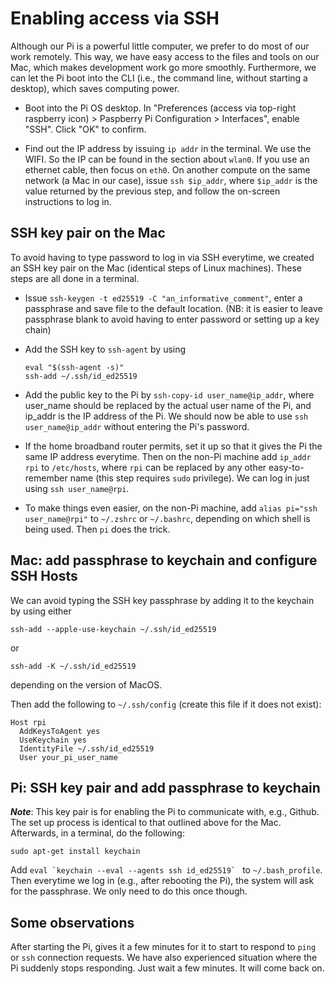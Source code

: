 # Enabling access via SSH
Although our Pi is a powerful little computer, we prefer to do most of our work remotely. This way, we have easy access to the files and tools on our Mac, which makes development work go more smoothly. Furthermore, we can let the Pi boot into the CLI (i.e., the command line, without starting a desktop), which saves computing power. 

- Boot into the Pi OS desktop. In "Preferences (access via top-right raspberry icon) > Paspberry Pi Configuration > Interfaces", enable "SSH". Click "OK" to confirm.

- Find out the IP address by issuing `ip addr` in the terminal. We use the WIFI. So the IP can be found in the section about `wlan0`. If you use an ethernet cable, then focus on `eth0`. On another compute on the same network (a Mac in our case), issue `ssh $ip_addr`, where `$ip_addr` is the value returned by the previous step, and follow the on-screen instructions to log in.


## SSH key pair on the Mac
To avoid having to type password to log in via SSH everytime, we created an SSH key pair on the Mac (identical steps of Linux machines). These steps are all done in a terminal.

- Issue `ssh-keygen -t ed25519 -C "an_informative_comment"`, enter a passphrase and save file to the default location. (NB: it is easier to leave passphrase blank to avoid having to enter password or setting up a key chain)

- Add the SSH key to `ssh-agent` by using 
  ```
  eval "$(ssh-agent -s)"
  ssh-add ~/.ssh/id_ed25519
  ```

- Add the public key to the Pi by `ssh-copy-id user_name@ip_addr`, where user_name should be replaced by the actual user name of the Pi, and ip_addr is the IP address of the Pi. We should now be able to use `ssh user_name@ip_addr` without entering the Pi's password.

- If the home broadband router permits, set it up so that it gives the Pi the same IP address everytime. Then on the non-Pi machine add `ip_addr rpi` to `/etc/hosts`, where `rpi` can be replaced by any other easy-to-remember name (this step requires `sudo` privilege). We can log in just using `ssh user_name@rpi`.

- To make things even easier, on the non-Pi machine, add `alias pi="ssh user_name@rpi"` to `~/.zshrc` or `~/.bashrc`, depending on which shell is being used. Then `pi` does the trick.


## Mac: add passphrase to keychain and configure SSH Hosts
We can avoid typing the SSH key passphrase by adding it to the keychain by using either
```
ssh-add --apple-use-keychain ~/.ssh/id_ed25519
```
or
```
ssh-add -K ~/.ssh/id_ed25519
```
depending on the version of MacOS.

Then add the following to `~/.ssh/config` (create this file if it does not exist):
```
Host rpi
  AddKeysToAgent yes
  UseKeychain yes
  IdentityFile ~/.ssh/id_ed25519
  User your_pi_user_name
```


## Pi: SSH key pair and add passphrase to keychain
***Note***: This key pair is for enabling the Pi to communicate with, e.g., Github. The set up process is identical to that outlined above for the Mac. Afterwards, in a terminal, do the following:
```
sudo apt-get install keychain
```

Add ``eval `keychain --eval --agents ssh id_ed25519` `` to `~/.bash_profile`. Then everytime we log in (e.g., after rebooting the Pi), the system will ask for the passphrase. We only need to do this once though.


## Some observations
After starting the Pi, gives it a few minutes for it to start to respond to `ping` or `ssh` connection requests. We have also experienced situation where the Pi suddenly stops responding. Just wait a few minutes. It will come back on. 